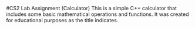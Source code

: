 #CS2 Lab Assignment (Calculator)
This is a simple C++ calculator that includes some basic mathematical operations and functions. It was created for educational purposes as the title indicates.